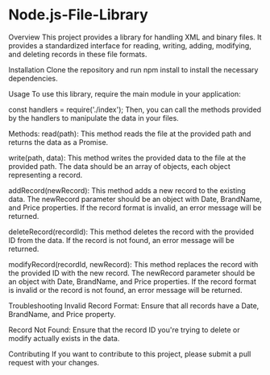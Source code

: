 # Node.js-File-Library

Overview
This project provides a library for handling XML and binary files. It provides a standardized interface for reading, writing, adding, modifying, and deleting records in these file formats.

Installation
Clone the repository and run npm install to install the necessary dependencies.

Usage
To use this library, require the main module in your application:

const handlers = require('./index');
Then, you can call the methods provided by the handlers to manipulate the data in your files.

Methods:
read(path): This method reads the file at the provided path and returns the data as a Promise.

write(path, data): This method writes the provided data to the file at the provided path. The data should be an array of objects, each object representing a record.

addRecord(newRecord): This method adds a new record to the existing data. The newRecord parameter should be an object with Date, BrandName, and Price properties. If the record format is invalid, an error message will be returned.

deleteRecord(recordId): This method deletes the record with the provided ID from the data. If the record is not found, an error message will be returned.

modifyRecord(recordId, newRecord): This method replaces the record with the provided ID with the new record. The newRecord parameter should be an object with Date, BrandName, and Price properties. If the record format is invalid or the record is not found, an error message will be returned.

Troubleshooting
Invalid Record Format: Ensure that all records have a Date, BrandName, and Price property.

Record Not Found: Ensure that the record ID you're trying to delete or modify actually exists in the data.

Contributing
If you want to contribute to this project, please submit a pull request with your changes.
